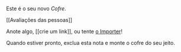 Este é o seu novo *Cofre*.

[[Avaliações das pessoas]]

Anote algo, [[crie um link]], ou tente [o Importer](https://help.obsidian.md/Plugins/Importer)!

Quando estiver pronto, exclua esta nota e monte o cofre do seu jeito.